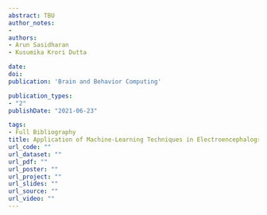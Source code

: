 ```yaml
---
abstract: TBU
author_notes:
- 
authors:
- Arun Sasidharan
- Kusumika Krori Dutta

date: 
doi:
publication: 'Brain and Behavior Computing'

publication_types:
- "2"
publishDate: "2021-06-23" 

tags:
- Full Bibliography
title: Application of Machine-Learning Techniques in Electroencephalography Signals
url_code: ""
url_dataset: ""
url_pdf: ""
url_poster: ""
url_project: ""
url_slides: ""
url_source: ""
url_video: ""
---
```

